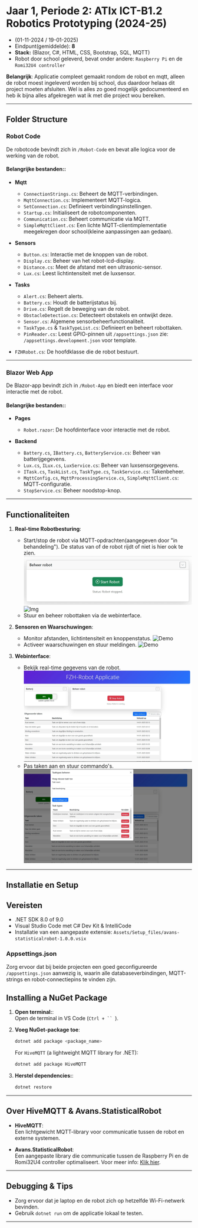 # Jaar 1, Periode 2: ATIx ICT-B1.2 Robotics Prototyping (2024-25)

- (01-11-2024 / 19-01-2025)
- Eindpunt(gemiddelde): **8**
- **Stack:** (Blazor, C#, HTML, CSS, Bootstrap, SQL, MQTT)
- Robot door school geleverd, bevat onder andere: `Raspberry Pi` en de `Romi32U4 controller`

**Belangrijk**: Applicatie compleet gemaakt rondom de robot en mqtt, alleen de robot moest ingeleverd worden bij school, dus daardoor helaas dit project moeten afsluiten. Wel is alles zo goed mogelijk gedocumenteerd en heb ik bijna alles afgekregen wat ik met die project wou bereiken.

---

## Folder Structure

### **Robot Code**
De robotcode bevindt zich in `/Robot-Code` en bevat alle logica voor de werking van de robot.

#### **Belangrijke bestanden:**:

- **Mqtt**
  - `ConnectionStrings.cs`: Beheert de MQTT-verbindingen.
  - `MqttConnection.cs`: Implementeert MQTT-logica.
  - `SetConnection.cs`: Definieert verbindingsinstellingen.
  - `Startup.cs`: Initialiseert de robotcomponenten.
  - `Communication.cs`: Beheert communicatie via MQTT.
  - `SimpleMqttClient.cs`: Een lichte MQTT-clientimplementatie meegekregen door school(kleine aanpassingen aan gedaan).

- **Sensors**
  - `Button.cs`: Interactie met de knoppen van de robot.
  - `Display.cs`: Beheer van het robot-lcd-display.
  - `Distance.cs`: Meet de afstand met een ultrasonic-sensor.
  - `Lux.cs`: Leest lichtintensiteit met de luxsensor.

- **Tasks**
  - `Alert.cs`: Beheert alerts.
  - `Battery.cs`: Houdt de batterijstatus bij.
  - `Drive.cs`: Regelt de beweging van de robot.
  - `ObstacleDetection.cs`: Detecteert obstakels en ontwijkt deze.
  - `Sensor.cs`: Algemene sensorbeheerfunctionaliteit.
  - `TaskType.cs` & `TaskTypeList.cs`: Definieert en beheert robottaken.
  - `PinReader.cs`: Leest GPIO-pinnen uit `/appsettings.json` zie: `/appsettings.development.json` voor template.

- `FZHRobot.cs`: De hoofdklasse die de robot bestuurt.

---

### **Blazor Web App**
De Blazor-app bevindt zich in `/Robot-App` en biedt een interface voor interactie met de robot.
#### **Belangrijke bestanden:**:

- **Pages**
  - `Robot.razor`: De hoofdinterface voor interactie met de robot.

- **Backend**
  - `Battery.cs`, `IBattery.cs`, `BatteryService.cs`: Beheer van batterijgegevens.
  - `Lux.cs`, `ILux.cs`, `LuxService.cs`: Beheer van luxsensorgegevens.
  - `ITask.cs`, `TaskList.cs`, `TaskType.cs`, `TaskService.cs`: Takenbeheer.
  - `MqttConfig.cs`, `MqttProcessingService.cs`, `SimpleMqttClient.cs`: MQTT-configuratie.
  - `StopService.cs`: Beheer noodstop-knop.

---

## Functionaliteiten

1. **Real-time Robotbesturing**:
   - Start/stop de robot via MQTT-opdrachten(aangegeven door "in behandeling"). De status van of de robot rijdt of niet is hier ook te zien.
   ![Img](Assets/Readme_addons/Robot_status.PNG)
   ![Img](Assets/Readme_addons/In_behandeling.gif)
   - Stuur en beheer robottaken via de webinterface.

2. **Sensoren en Waarschuwingen**:
   - Monitor afstanden, lichtintensiteit en knoppenstatus.
   ![Demo](Assets/Readme_addons/Rondrij_mode.gif)
   - Activeer waarschuwingen en stuur meldingen.
   ![Demo](Assets/Readme_addons/Stilstaan_mode_taak.gif)

3. **Webinterface**:
   - Bekijk real-time gegevens van de robot.
![Img](Assets/Readme_addons/Webpagina.PNG)
   - Pas taken aan en stuur commando's.
![Img](Assets/Readme_addons/Taken_scherm.PNG)

---

## Installatie en Setup

## Vereisten
- .NET SDK 8.0 of 9.0
- Visual Studio Code met C# Dev Kit & IntelliCode
- Installatie van een aangepaste extensie: `Assets/Setup_files/avans-statisticalrobot-1.0.0.vsix`

### **Appsettings.json**
Zorg ervoor dat bij beide projecten een goed geconfigureerde `/appsettings.json` aanwezig is, waarin alle databaseverbindingen, MQTT-strings en robot-connectiepins te vinden zijn.

## Installing a NuGet Package

1. **Open terminal:**:  
   Open de terminal in VS Code (`Ctrl + `` `).

2. **Voeg NuGet-package toe**:  
   ```bash
   dotnet add package <package_name>
   ```

   For `HiveMQTT` (a lightweight MQTT library for .NET):  
   ```bash
   dotnet add package HiveMQTT
   ```

3. **Herstel dependencies:**:  
   ```bash
   dotnet restore
   ```

---

##  Over HiveMQTT & Avans.StatisticalRobot

- **HiveMQTT**:  
  Een lichtgewicht MQTT-library voor communicatie tussen de robot en externe systemen.

- **Avans.StatisticalRobot**:  
  Een aangepaste library die communicatie tussen de Raspberry Pi en de Romi32U4 controller optimaliseert. Voor meer info: [Klik hier](https://www.nuget.org/packages/Avans.StatisticalRobot).

---

## Debugging & Tips

- Zorg ervoor dat je laptop en de robot zich op hetzelfde Wi-Fi-netwerk bevinden.
- Gebruik `dotnet run` om de applicatie lokaal te testen.

---

